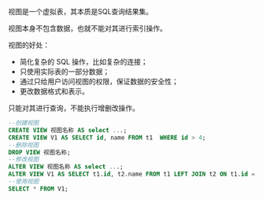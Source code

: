 视图是一个虚拟表，其本质是SQL查询结果集。

视图本身不包含数据，也就不能对其进行索引操作。

视图的好处：

- 简化复杂的 SQL 操作，比如复杂的连接；
- 只使用实际表的一部分数据；
- 通过只给用户访问视图的权限，保证数据的安全性；
- 更改数据格式和表示。

只能对其进行查询，不能执行增删改操作。

```sql
--创建视图
CREATE VIEW 视图名称 AS select ...; 
CREATE VIEW V1 AS SELECT id, name FROM t1  WHERE id > 4;
--删除视图
DROP VIEW 视图名称;
--修改视图
ALTER VIEW 视图名称 AS select ...; 
ALTER VIEW V1 AS SELECT t1.id, t2.name FROM t1 LEFT JOIN t2 ON t1.id = t2.id;
--使用视图
SELECT * FROM V1;
```